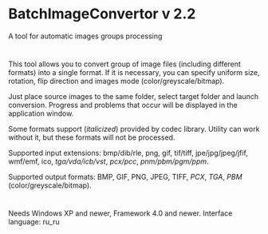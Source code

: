 # BatchImageConvertor v 2.2
A tool for automatic images groups processing

#

This tool allows you to convert group of image files (including different formats) into
a single format. If it is necessary, you can specify uniform size, rotation, flip direction
and images mode (color/greyscale/bitmap).

Just place source images to the same folder, select target folder and launch conversion. Progress and
problems that occur will be displayed in the application window.

Some formats support (*italicized*) provided by codec library. Utility can work without it, but these
formats will not be processed.

Supported input extensions: 
bmp/dib/rle, 
png, 
gif, 
tif/tiff, 
jpe/jpg/jpeg/jfif, 
wmf/emf, 
ico, 
*tga/vda/icb/vst*, 
*pcx/pcc*, 
*pnm/pbm/pgm/ppm*.

Supported output formats: BMP, GIF, PNG, JPEG, TIFF, *PCX*, *TGA*, *PBM* (color/greyscale/bitmap).

#

Needs Windows XP and newer, Framework 4.0 and newer. Interface language: ru_ru
